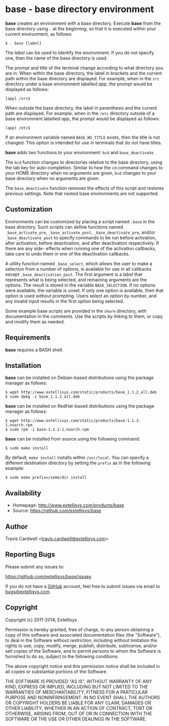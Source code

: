 base - base directory environment
=================================

**base** creates an environment with a base directory.  Execute **base** from
the base directory using `.` at the beginning, so that it is executed within
your current environment, as follows:

    $ . base [label]

The *label* can be used to identify the environment.  If you do not specify
one, then the name of the base directory is used.

The prompt and title of the terminal change according to what directory you
are in.  When within the base directory, the label in brackets and the current
path within the base directory are displayed.  For example, when in the `src`
directory under a base environment labelled *app*, the prompt would be
displayed as follows:

    [app] /src$

When outside the base directory, the label in parenthesis and the current path
are displayed.  For example, when in the `/etc` directory outside of a base
environment labelled *app*, the prompt would be displayed as follows:

    (app) /etc$

If an environment variable named `BASE_NO_TITLE` exists, then the title is
not changed.  This option is intended for use in terminals that do not have
titles.

**base** adds two functions to your environment: `bcd` and `base_deactivate`.

The `bcd` function changes to directories relative to the base directory,
using the tab key for auto-completion.  Similar to how the `cd` command
changes to your HOME directory when no arguments are given, `bcd` changes to
your base directory when no arguments are given.

The `base_deactivate` function removes the effects of this script and restores
previous settings.  Note that nested base environments are not supported.

Customization
-------------

Environments can be customized by placing a script named `.base` in the base
directory.  Such scripts can define functions named `_base_activate_pre`,
`_base_activate_post`, `_base_deactivate_pre`, and/or `_base_deactivate_post`
to specify commands to be run before activation, after activation, before
deactivation, and after deactivation respectively.  If there are any side-
effects when running one of the activation callbacks, take care to undo them
in one of the deactivation callbacks.

A utility function named `_base_select`, which allows the user to make a
selection from a number of options, is available for use in all callbacks
except `_base_deactivation_post`.  The first argument is a label that
represents what is being selected, and remaining arguments are the options.
The result is stored in the variable `BASE_SELECTION`.  If no options were
available, the variable is unset.  If only one option is available, then that
option is used without prompting.  Users select an option by number, and any
invalid input results in the first option being selected.

Some example base scripts are provided in the `share` directory, with
documentation in the comments.  Use the scripts by linking to them, or copy
and modify them as needed.

Requirements
------------

**base** requires a BASH shell.

Installation
------------

**base** can be installed on Debian-based distributions using the package
manager as follows:

    $ wget http://www.extellisys.com/static/products/base_1.1.2_all.deb
    $ sudo dpkg -i base_1.1.2_all.deb

**base** can be installed on RedHat-based distributions using the package
manager as follows:

    $ wget http://www.extellisys.com/static/products/base-1.1.2-1.noarch.rpm
    $ sudo rpm -i base-1.1.2-1.noarch.rpm

**base** can be installed from source using the following command:

    $ sudo make install

By default, `make install` installs within `/usr/local`.  You can specify a
different destination directory by setting the `prefix` as in the following
example:

    $ sudo make prefix=/some/dir install

Availability
------------

* Homepage: <http://www.extellisys.com/products/base>
* Source: <https://github.com/extellisys/base>

Author
------

Travis Cardwell &lt;<travis.cardwell@extellisys.com>&gt;

Reporting Bugs
--------------

Please submit any issues to:

<https://github.com/extellisys/base/issues>

If you do not have a [GitHub](https://github.com) account, feel free to submit
issues via email to <bugs@extellisys.com>.

Copyright
---------

Copyright (c) 2011-2014, Extellisys

Permission is hereby granted, free of charge, to any person obtaining a copy
of this software and associated documentation files (the "Software"), to deal
in the Software without restriction, including without limitation the rights
to use, copy, modify, merge, publish, distribute, sublicense, and/or sell
copies of the Software, and to permit persons to whom the Software is
furnished to do so, subject to the following conditions:

The above copyright notice and this permission notice shall be included in all
copies or substantial portions of the Software.

THE SOFTWARE IS PROVIDED "AS IS", WITHOUT WARRANTY OF ANY KIND, EXPRESS OR
IMPLIED, INCLUDING BUT NOT LIMITED TO THE WARRANTIES OF MERCHANTABILITY,
FITNESS FOR A PARTICULAR PURPOSE AND NONINFRINGEMENT. IN NO EVENT SHALL THE
AUTHORS OR COPYRIGHT HOLDERS BE LIABLE FOR ANY CLAIM, DAMAGES OR OTHER
LIABILITY, WHETHER IN AN ACTION OF CONTRACT, TORT OR OTHERWISE, ARISING FROM,
OUT OF OR IN CONNECTION WITH THE SOFTWARE OR THE USE OR OTHER DEALINGS IN THE
SOFTWARE.
